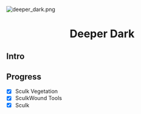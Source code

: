 ![deeper_dark.png](https://s2.loli.net/2022/08/27/JZmMEdWAnu5lQks.png)
# <center>Deeper Dark</center>

## Intro
## Progress


- [x] Sculk Vegetation
- [x] SculkWound Tools
- [x] Sculk